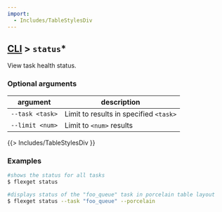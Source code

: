 ```yaml
---
import:
  - Includes/TableStylesDiv
---
```


## [CLI](/CLI) > `status`*
View task health status.

### Optional arguments
| argument | description |
| --- | --- |
| `--task <task>` | Limit to results in specified `<task>` |
| `--limit <num>` | Limit to `<num>` results |
{{> Includes/TableStylesDiv }}

### Examples
```bash
#shows the status for all tasks
$ flexget status

#displays status of the "foo_queue" task in porcelain table layout
$ flexget status --task "foo_queue" --porcelain
```